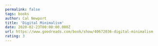 ```yaml
---
permalink: false
tags: books
author: Cal Newport
title: 'Digital Minimalism'
date: 2020-02-23T00:00:00.000Z
url: https://www.goodreads.com/book/show/40672036-digital-minimalism
rating: 3
---
```

